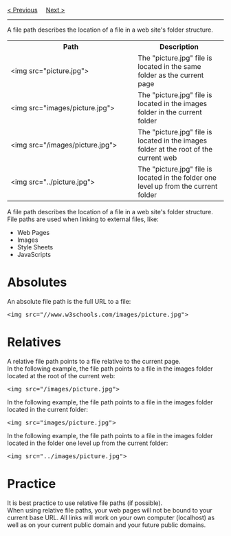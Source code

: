 <a href="/HTML/JavaScript.md">&lt; Previous</a>
&nbsp;&nbsp;&nbsp;
<a href="/HTML/Head.md">Next &gt;</a>
<hr>
A file path describes the location of a file in a web site's folder structure.
<table class="ws-table-all">
  <tr>
    <th style="width:280px">Path</th><th>Description</th>
  </tr>
  <tr>
    <td>&lt;img src=&quot;picture.jpg&quot;&gt;</td>
    <td>The &quot;picture.jpg&quot; file is located in the same folder as the current page</td>
  </tr>
  <tr>
    <td>&lt;img src=&quot;images/picture.jpg&quot;&gt;</td>
    <td>The &quot;picture.jpg&quot; file is located in the images folder in the current folder</td>
  </tr>
  <tr>
    <td>&lt;img src=&quot;/images/picture.jpg&quot;&gt;</td>
    <td>The &quot;picture.jpg&quot; file is located in the images folder at the root of the current web</td>
  </tr>
  <tr>
    <td>&lt;img src=&quot;../picture.jpg&quot;&gt;</td>
    <td>The &quot;picture.jpg&quot; file is located in the folder one level up from the current folder</td>
  </tr>
</table>
A file path describes the location of a file in a web site's folder structure.
<br>
File paths are used when linking to external files, like:
<ul>
  <li>Web Pages</li>
  <li>Images</li>
  <li>Style Sheets</li>
  <li>JavaScripts</li>
</ul>
<h1>Absolutes</h1>
An absolute file path is the full URL to a file:
<pre>&lt;img src="//www.w3schools.com/images/picture.jpg"&gt;</pre>
<h1>Relatives</h1>
A relative file path points to a file relative to the current page.
<br>
In the following example, the file path points to a file in the images folder located at the root of the current web:
<pre>&lt;img src="/images/picture.jpg"&gt;</pre>
In the following example, the file path points to a file in the images folder located in the current folder:
<pre>&lt;img src="images/picture.jpg"&gt;</pre>
In the following example, the file path points to a file in the images folder located in the folder one level up from the current folder:
<pre>&lt;img src="../images/picture.jpg"&gt;</pre>
<h1>Practice</h1>
It is best practice to use relative file paths (if possible).
<br>
When using relative file paths, your web pages will not be bound to your current base URL. All links will work on your own computer (localhost) as well as on your current public domain and your future public domains.
